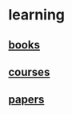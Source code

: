 # learning

## [books](./books/README.md)

## [courses](./courses/README.md)

## [papers](./papers/README.md)